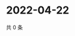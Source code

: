 # 2022-04-22

共 0 条

<!-- BEGIN WEIBO -->
<!-- 最后更新时间 Fri Apr 22 2022 18:15:17 GMT+0800 (China Standard Time) -->

<!-- END WEIBO -->
